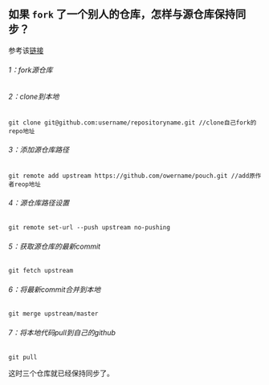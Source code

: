 ## 如果 `fork` 了一个别人的仓库，怎样与源仓库保持同步？


参考该[链接](https://blog.csdn.net/godwei_ding/article/details/78756688)


###### 1：fork源仓库 
###### 2：clone到本地

```objc
git clone git@github.com:username/repositoryname.git //clone自己fork的repo地址
```


###### 3：添加源仓库路径

```objc
git remote add upstream https://github.com/owername/pouch.git //add原作者reop地址
```

###### 4：源仓库路径设置

```objc
git remote set-url --push upstream no-pushing
```

###### 5：获取源仓库的最新commit

```objc
git fetch upstream
```

###### 6：将最新commit合并到本地

```objc
git merge upstream/master
```

###### 7：将本地代码pull到自己的github

```objc
git pull
```

这时三个仓库就已经保持同步了。



